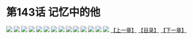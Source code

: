 # 第143话 记忆中的他
![](https://s1.baozimh.com/scomic/sanyanxiaotianlu-samanhua/0/142-sfry/1.jpg)
![](https://s1.baozimh.com/scomic/sanyanxiaotianlu-samanhua/0/142-sfry/2.jpg)
![](https://s1.baozimh.com/scomic/sanyanxiaotianlu-samanhua/0/142-sfry/3.jpg)
![](https://s1.baozimh.com/scomic/sanyanxiaotianlu-samanhua/0/142-sfry/4.jpg)
![](https://s1.baozimh.com/scomic/sanyanxiaotianlu-samanhua/0/142-sfry/5.jpg)
![](https://s1.baozimh.com/scomic/sanyanxiaotianlu-samanhua/0/142-sfry/6.jpg)
![](https://s1.baozimh.com/scomic/sanyanxiaotianlu-samanhua/0/142-sfry/7.jpg)
![](https://s1.baozimh.com/scomic/sanyanxiaotianlu-samanhua/0/142-sfry/8.jpg)
![](https://s1.baozimh.com/scomic/sanyanxiaotianlu-samanhua/0/142-sfry/9.jpg)
![](https://s1.baozimh.com/scomic/sanyanxiaotianlu-samanhua/0/142-sfry/10.jpg)
![](https://s1.baozimh.com/scomic/sanyanxiaotianlu-samanhua/0/142-sfry/11.jpg)
![](https://s1.baozimh.com/scomic/sanyanxiaotianlu-samanhua/0/142-sfry/12.jpg)
![](https://s1.baozimh.com/scomic/sanyanxiaotianlu-samanhua/0/142-sfry/13.jpg)
![](https://s1.baozimh.com/scomic/sanyanxiaotianlu-samanhua/0/142-sfry/14.jpg)
[【上一章】](./142.md)
[【目录】](./README.md)
[【下一章】](./144.md)
